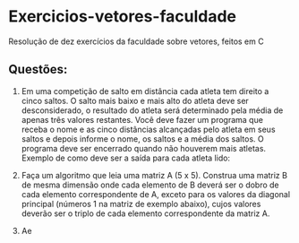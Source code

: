 # Exercicios-vetores-faculdade
Resolução de dez exercícios da faculdade sobre vetores, feitos em C

## Questões:
01.	Em uma competição de salto em distância cada atleta tem direito a cinco saltos. O salto mais baixo e mais alto do atleta deve ser desconsiderado, o resultado do atleta será determinado pela média de apenas três valores restantes. Você deve fazer um programa que receba o nome e as cinco distâncias alcançadas pelo atleta em seus saltos e depois informe o nome, os saltos e a média dos saltos. O programa deve ser encerrado quando não houverem mais atletas. Exemplo de como deve ser a saída para cada atleta lido:

02. Faça um algoritmo que leia uma matriz A (5 x 5). Construa uma matriz B de mesma dimensão onde cada elemento de B deverá ser o dobro de cada elemento correspondente de A, exceto para os valores da diagonal principal (números 1 na matriz de exemplo abaixo), cujos valores deverão ser o triplo de cada elemento correspondente da matriz A.
3. <div>Ae</div>
